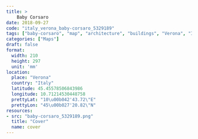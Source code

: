 ```yaml
---
title: > 
    Baby Corsaro
date: 2018-09-27
code: "italy_verona_baby-corsaro_5329189"
tags: ["baby-corsaro", "map", "architecture", "buildings", "Verona", "Italy"]
categories: ["Maps"]
draft: false
format:
  width: 210
  height: 297
  unit: 'mm'
location:
  place: "Verona"
  country: "Italy"
  latitude: 45.45578506843986
  longitude: 10.71214530448758
  prettyLat: "10\u00b042'43.72\"E"
  prettyLon: "45\u00b027'20.82\"N"
resources:
- src: "baby-corsaro_5329189.png"
  title: "Cover"
  name: cover
---
```

